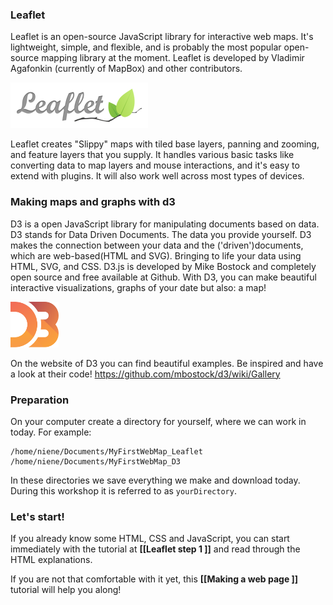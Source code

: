 ### Leaflet 

Leaflet is an open-source JavaScript library for interactive web maps. It's lightweight, simple, and flexible, and is probably the most popular open-source mapping library at the moment. Leaflet is developed by Vladimir Agafonkin (currently of MapBox) and other contributors. 

![Leaflet-logo](img/leaflet-logo.png)

Leaflet creates "Slippy" maps with tiled base layers, panning and zooming, and feature layers that you supply. It handles various basic tasks like converting data to map layers and mouse interactions, and it's easy to extend with plugins. It will also work well across most types of devices. 

### Making maps and graphs with d3
D3 is a open JavaScript library for manipulating documents based on data. D3 stands for Data Driven Documents. The data you provide yourself. D3 makes the connection between your data and the ('driven')documents, which are web-based(HTML and SVG). Bringing to life your data using HTML, SVG, and CSS. D3.js is developed by Mike Bostock and completely open source and free available at Github. With D3, you can make beautiful interactive visualizations, graphs of your date but also: a map!

![D3-logo](img/d3-logo.png)

On the website of D3 you can find beautiful examples. Be inspired and have a look at their code! https://github.com/mbostock/d3/wiki/Gallery

### Preparation

On your computer create a directory for yourself, where we can work in today. For example:

	/home/niene/Documents/MyFirstWebMap_Leaflet
	/home/niene/Documents/MyFirstWebMap_D3

In these directories we save everything we make and download today. During this workshop it is referred to as `yourDirectory`.

### Let's start!  
If you already know some HTML, CSS and JavaScript, you can start immediately with the tutorial at **[[Leaflet step 1 ]]** and read through the HTML explanations. 

If you are not that comfortable with it yet, this **[[Making a web page ]]** tutorial will help you along!


